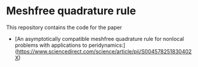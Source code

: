 # Meshfree quadrature rule
This repository contains the code for the paper 

* [An asymptotically compatible meshfree quadrature rule for nonlocal problems with applications to peridynamics:]
(https://www.sciencedirect.com/science/article/pii/S004578251830402X)
